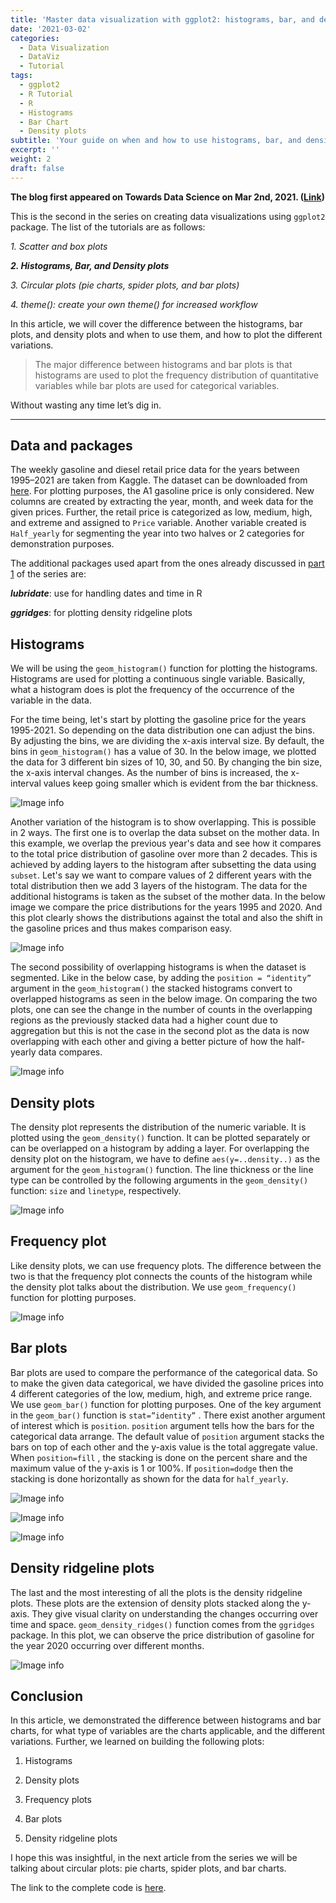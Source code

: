 ```yaml
---
title: 'Master data visualization with ggplot2: histograms, bar, and density plots'
date: '2021-03-02'
categories:
  - Data Visualization
  - DataViz
  - Tutorial
tags:
  - ggplot2
  - R Tutorial
  - R
  - Histograms
  - Bar Chart
  - Density plots
subtitle: 'Your guide on when and how to use histograms, bar, and density plots in R'
excerpt: ''
weight: 2
draft: false
---
```

**The blog first appeared on Towards Data Science on Mar 2nd, 2021. ([Link](https://towardsdatascience.com/master-data-visualization-with-ggplot2-histograms-bar-and-density-plots-86c8290c9adc?sk=17339a5298df8451cd6d0387f83eca4a))**

This is the second in the series on creating data visualizations using `ggplot2` package. The list of the tutorials are as follows:

_1. Scatter and box plots_

**_2. Histograms, Bar, and Density plots_**

_3. Circular plots (pie charts, spider plots, and bar plots)_

_4. theme(): create your own theme() for increased workflow_

In this article, we will cover the difference between the histograms, bar plots, and density plots and when to use them, and how to plot the different variations.

> The major difference between histograms and bar plots is that histograms are used to plot the frequency distribution of quantitative variables while bar plots are used for categorical variables.

Without wasting any time let’s dig in.

----

## Data and packages

The weekly gasoline and diesel retail price data for the years between 1995–2021 are taken from Kaggle. The dataset can be downloaded from [here](https://www.kaggle.com/mruanova/us-gasoline-and-diesel-retail-prices-1995202). For plotting purposes, the A1 gasoline price is only considered. New columns are created by extracting the year, month, and week data for the given prices. Further, the retail price is categorized as low, medium, high, and extreme and assigned to `Price` variable. Another variable created is `Half_yearly` for segmenting the year into two halves or 2 categories for demonstration purposes.

<script src="https://gist.github.com/amalasi2418/d7f722690a6f78feb3b8e8c6366d9bc3.js"></script>

<script src="https://gist.github.com/amalasi2418/b8bb3a55b209bf3d8c28406fc2c9391f.js"></script>

The additional packages used apart from the ones already discussed in [part 1](https://towardsdatascience.com/master-data-visualization-with-ggplot2-scatter-and-box-plots-2f0c14cf2b26) of the series are:

**_lubridate_**: use for handling dates and time in R

**_ggridges_**: for plotting density ridgeline plots

## Histograms

We will be using the `geom_histogram()` function for plotting the histograms. Histograms are used for plotting a continuous single variable. Basically, what a histogram does is plot the frequency of the occurrence of the variable in the data.

For the time being, let's start by plotting the gasoline price for the years 1995-2021. So depending on the data distribution one can adjust the bins. By adjusting the bins, we are dividing the x-axis interval size. By default, the bins in `geom_histogram()` has a value of 30. In the below image, we plotted the data for 3 different bin sizes of 10, 30, and 50. By changing the bin size, the x-axis interval changes. As the number of bins is increased, the x-interval values keep going smaller which is evident from the bar thickness.

<script src="https://gist.github.com/amalasi2418/a5539bf6e38007ae499eadea9aefe6da.js"></script>

![Image info](./Image1.jpg)

Another variation of the histogram is to show overlapping. This is possible in 2 ways. The first one is to overlap the data subset on the mother data. In this example, we overlap the previous year's data and see how it compares to the total price distribution of gasoline over more than 2 decades. This is achieved by adding layers to the histogram after subsetting the data using `subset`. Let's say we want to compare values of 2 different years with the total distribution then we add 3 layers of the histogram. The data for the additional histograms is taken as the subset of the mother data. In the below image we compare the price distributions for the years 1995 and 2020. And this plot clearly shows the distributions against the total and also the shift in the gasoline prices and thus makes comparison easy.

<script src="https://gist.github.com/amalasi2418/377751e872d4e9d772572cc4da14a574.js"></script>

![Image info](./Image2.jpg)

The second possibility of overlapping histograms is when the dataset is segmented. Like in the below case, by adding the `position = “identity”` argument in the `geom_histogram()` the stacked histograms convert to overlapped histograms as seen in the below image. On comparing the two plots, one can see the change in the number of counts in the overlapping regions as the previously stacked data had a higher count due to aggregation but this is not the case in the second plot as the data is now overlapping with each other and giving a better picture of how the half-yearly data compares.

<script src="https://gist.github.com/amalasi2418/4f725c8ffe9971bc85e34858a034bc7f.js"></script>

![Image info](./Image3.jpg)

## Density plots

The density plot represents the distribution of the numeric variable. It is plotted using the `geom_density()` function. It can be plotted separately or can be overlapped on a histogram by adding a layer. For overlapping the density plot on the histogram, we have to define `aes(y=..density..)` as the argument for the `geom_histogram()` function. The line thickness or the line type can be controlled by the following arguments in the `geom_density()` function: `size` and `linetype`, respectively.

<script src="https://gist.github.com/amalasi2418/14b9ed655b868c450e764ba175d57abf.js"></script>

![Image info](./Image4.jpg)

## Frequency plot

Like density plots, we can use frequency plots. The difference between the two is that the frequency plot connects the counts of the histogram while the density plot talks about the distribution. We use `geom_frequency()` function for plotting purposes.

<script src="https://gist.github.com/amalasi2418/cdfa81c55282dd0a620268f4502ebd35.js"></script>

![Image info](./Image5.jpg)

## Bar plots

Bar plots are used to compare the performance of the categorical data. So to make the given data categorical, we have divided the gasoline prices into 4 different categories of the low, medium, high, and extreme price range. We use `geom_bar()` function for plotting purposes. One of the key argument in the `geom_bar()` function is `stat=”identity”` . There exist another argument of interest which is `position`. `position` argument tells how the bars for the categorical data arrange. The default value of `position` argument stacks the bars on top of each other and the y-axis value is the total aggregate value. When `position=fill` , the stacking is done on the percent share and the maximum value of the y-axis is 1 or 100%. If `position=dodge` then the stacking is done horizontally as shown for the data for `half_yearly`.

<script src="https://gist.github.com/amalasi2418/8000590e70de716bbea6453d2fcd86d8.js"></script>

![Image info](./Image6_1.jpg)

![Image info](./Image6_2.jpg)

![Image info](./Image6_3.jpg)

## Density ridgeline plots

The last and the most interesting of all the plots is the density ridgeline plots. These plots are the extension of density plots stacked along the y-axis. They give visual clarity on understanding the changes occurring over time and space. `geom_density_ridges()` function comes from the `ggridges` package. In this plot, we can observe the price distribution of gasoline for the year 2020 occurring over different months.

<script src="https://gist.github.com/amalasi2418/a879633eaeba5304c233d6fc40f7e67f.js"></script>

![Image info](./feature.jpg)

## Conclusion

In this article, we demonstrated the difference between histograms and bar charts, for what type of variables are the charts applicable, and the different variations. Further, we learned on building the following plots:

1. Histograms

2. Density plots

3. Frequency plots

4. Bar plots

5. Density ridgeline plots

I hope this was insightful, in the next article from the series we will be talking about circular plots: pie charts, spider plots, and bar charts.

The link to the complete code is [here](https://github.com/amalasi2418/Blog-post/tree/master/ggplot2%20tutorial%202).